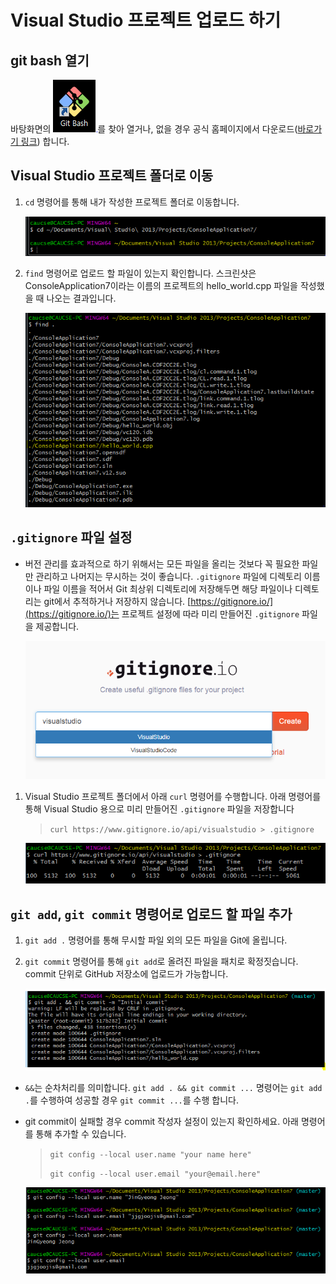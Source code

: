 # Visual Studio 프로젝트 업로드 하기

## git bash 열기

바탕화면의 ![](images/git-bash.PNG)를 찾아 열거나, 없을 경우 공식 홈페이지에서 다운로드([바로가기 링크](https://git-scm.com/downloads)) 합니다.

## Visual Studio 프로젝트 폴더로 이동

1. `cd` 명령어를 통해 내가 작성한 프로젝트 폴더로 이동합니다.

   ![](images/change-directory-visual-studio-project.PNG)

2. `find` 명령어로 업로드 할 파일이 있는지 확인합니다. 스크린샷은 ConsoleApplication7이라는 이름의 프로젝트의 hello_world.cpp 파일을 작성했을 때 나오는 결과입니다.
   
   ![](images/project-find-command.PNG)



## `.gitignore` 파일 설정

- 버전 관리를 효과적으로 하기 위해서는 모든 파일을 올리는 것보다 꼭 필요한 파일만 관리하고 나머지는 무시하는 것이 좋습니다. `.gitignore` 파일에 디렉토리 이름이나 파일 이름을 적어서 Git 최상위 디렉토리에 저장해두면 해당 파일이나 디렉토리는 git에서 추적하거나 저장하지 않습니다. [https://gitignore.io/](https://gitignore.io/)는 프로젝트 설정에 따라 미리 만들어진 `.gitignore` 파일을 제공합니다.

   ![](images/gitignore-io-visual-studio.PNG)
   
1. Visual Studio 프로젝트 폴더에서 아래 `curl` 명령어를 수행합니다. 아래 명령어를 통해 Visual Studio 용으로 미리 만들어진 `.gitignore` 파일을 저장합니다

   > `curl https://www.gitignore.io/api/visualstudio > .gitignore`
   
   ![](images/curl-gitignore-io.PNG)


## `git add`, `git commit` 명령어로 업로드 할 파일 추가

1. `git add .` 명령어를 통해 무시할 파일 외의 모든 파일을 Git에 올립니다.
2. `git commit` 명령어를 통해 `git add`로 올려진 파일을 패치로 확정짓습니다. commit 단위로 GitHub 저장소에 업로드가 가능합니다.
    
    ![](images/visual-studio-git-add-and-git-commit.PNG)

- `&&`는 순차처리를 의미합니다. `git add . && git commit ...` 명령어는 `git add .`를 수행하여 성공할 경우 `git commit ...`를 수행 합니다.

- git commit이 실패할 경우 commit 작성자 설정이 있는지 확인하세요. 아래 명령어를 통해 추가할 수 있습니다.
  > `git config --local user.name "your name here"`
  >
  >  `git config --local user.email "your@email.here"`

    ![](images/git-config-local-user.PNG)

